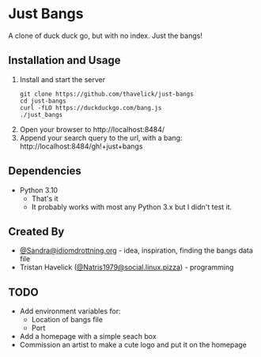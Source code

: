 # Just Bangs

A clone of duck duck go, but with no index. Just the bangs!

## Installation and Usage

1. Install and start the server
    ```
    git clone https://github.com/thavelick/just-bangs
    cd just-bangs
    curl -fLO https://duckduckgo.com/bang.js
    ./just_bangs
    ```
2. Open your browser to http://localhost:8484/
3. Append your search query to the url, with a bang:
  http://localhost:8484/gh!+just+bangs

## Dependencies
* Python 3.10
  * That's it
  * It probably works with most any Python 3.x but I didn't test it.

## Created By
* [@Sandra@idiomdrottning.org](https://idiomdrottning.org/users/Sandra) - idea, inspiration, finding the bangs data file
* Tristan Havelick ([@Natris1979@social.linux.pizza](https://social.linux.pizza/@Natris1979)) - programming

## TODO
* Add environment variables for:
  * Location of bangs file
  * Port
* Add a homepage with a simple seach box
* Commission an artist to make a cute logo and put it on the homepage
